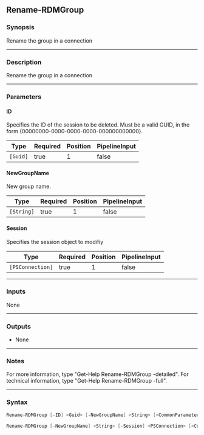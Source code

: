 Rename-RDMGroup
---------------

### Synopsis
Rename the group in a connection

---

### Description

Rename the group in a connection

---

### Parameters
#### **ID**
Specifies the ID of the session to be deleted.
Must be a valid GUID, in the form {00000000-0000-0000-0000-000000000000}.

|Type    |Required|Position|PipelineInput|
|--------|--------|--------|-------------|
|`[Guid]`|true    |1       |false        |

#### **NewGroupName**
New group name.

|Type      |Required|Position|PipelineInput|
|----------|--------|--------|-------------|
|`[String]`|true    |1       |false        |

#### **Session**
Specifies the session object to modifiy

|Type            |Required|Position|PipelineInput|
|----------------|--------|--------|-------------|
|`[PSConnection]`|true    |1       |false        |

---

### Inputs
None

---

### Outputs
* None

---

### Notes
For more information, type "Get-Help Rename-RDMGroup -detailed". For technical information, type "Get-Help Rename-RDMGroup -full".

---

### Syntax
```PowerShell
Rename-RDMGroup [-ID] <Guid> [-NewGroupName] <String> [<CommonParameters>]
```
```PowerShell
Rename-RDMGroup [-NewGroupName] <String> [-Session] <PSConnection> [<CommonParameters>]
```
